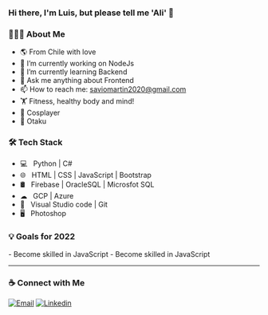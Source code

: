 ### Hi there, I'm Luis, but please tell me 'Ali' 👋

<h3> 👨🏻‍💻 About Me </h3>

- 🌎 From Chile with love
- 🔭 I’m currently working on NodeJs
- 🌱 I’m currently learning Backend
- 💬 Ask me anything about Frontend
- 📫 How to reach me: saviomartin2020@gmail.com
- 🏋 Fitness, healthy body and mind!
- 👺 Cosplayer
- 🍜 Otaku

<h3>🛠 Tech Stack</h3>

- 💻 &nbsp; Python | C# 
- 🌐 &nbsp; HTML | CSS | JavaScript | Bootstrap
- 🛢 &nbsp; Firebase | OracleSQL | Microsfot SQL
- ☁ &nbsp; GCP | Azure
- 🔧 &nbsp; Visual Studio code | Git
- 🖥 &nbsp; Photoshop

<h3>💡 Goals for 2022 </h3>
- Become skilled in JavaScript
- Become skilled in JavaScript


<hr>
<h3>  ☕ Connect with Me</h3>

[![Email](https://img.shields.io/badge/lmora.dev@gmail.com-D14836?style=flat-square&logo=gmail&logoColor=white)](mailto:lmora.dev@gmail.com) [![Linkedin](https://img.shields.io/badge/-Luis%20Mora-blue?style=flat-square&logo=linkedin&logoColor=white&link=https://www.linkedin.com/in/lmora-dev/)](https://www.linkedin.com/in/lmora-dev/)
